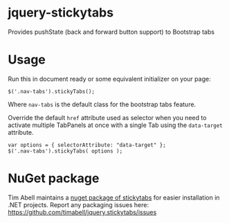 jquery-stickytabs
=================

Provides pushState (back and forward button support) to Bootstrap tabs


Usage
=====

Run this in document ready or some equivalent initializer on your page:

    $('.nav-tabs').stickyTabs();

Where `nav-tabs` is the default class for the bootstrap tabs feature.

Override the default `href` attribute used as selector when you need to activate multiple TabPanels at once with a single Tab using the `data-target` attribute.

    var options = { selectorAttribute: "data-target" };
    $('.nav-tabs').stickyTabs( options );

NuGet package
=============

Tim Abell maintains a [nuget package of stickytabs](https://www.nuget.org/packages/jquery.stickytabs/) for easier installation in .NET projects. Report any packaging issues here: https://github.com/timabell/jquery.stickytabs/issues
